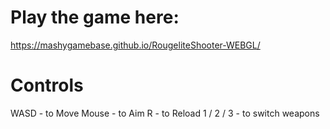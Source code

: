 # Play the game here:
https://mashygamebase.github.io/RougeliteShooter-WEBGL/

# Controls
WASD - to Move
Mouse - to Aim
R - to Reload
1 / 2 / 3 - to switch weapons
